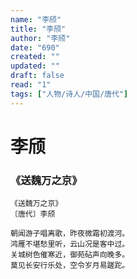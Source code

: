 ```yaml
---
name: "李颀"
title: "李颀"
author: "李颀"
date: "690"
created: ""
updated: ""
draft: false
read: "1"
tags: ["人物/诗人/中国/唐代"]
---
```


# 李颀

### 《送魏万之京》

```
《送魏万之京》
〔唐代〕李颀

朝闻游子唱离歌，昨夜微霜初渡河。
鸿雁不堪愁里听，云山况是客中过。
关城树色催寒近，御苑砧声向晚多。
莫见长安行乐处，空令岁月易蹉跎。
```
